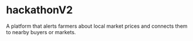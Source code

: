 # hackathonV2
A platform that alerts farmers about local market prices and connects them to nearby buyers or markets.
